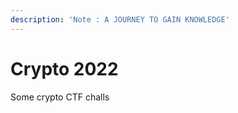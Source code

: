 ```yaml
---
description: 'Note : A JOURNEY TO GAIN KNOWLEDGE'
---
```


# Crypto 2022

Some crypto CTF challs





